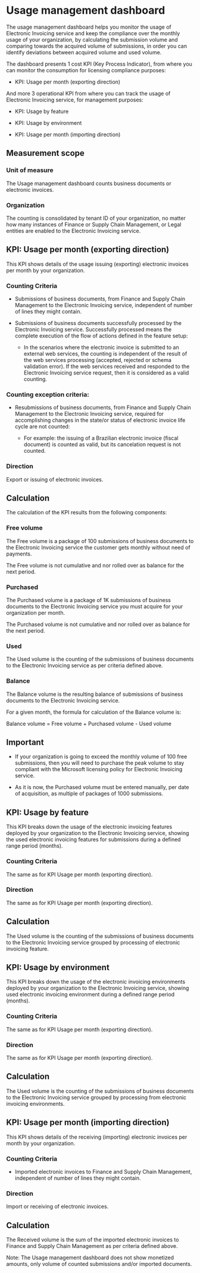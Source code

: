 # Usage management dashboard

The usage management dashboard helps you monitor the usage of Electronic Invoicing service and keep the compliance over the monthly usage of your organization, by calculating the submission volume and comparing towards the acquired volume of submissions, in order you can identify deviations between acquired volume and used volume.

The dashboard presents 1 cost KPI (Key Process Indicator), from where you can monitor the consumption for licensing compliance purposes:

-   KPI: Usage per month (exporting direction)

And more 3 operational KPI from where you can track the usage of Electronic Invoicing service, for management purposes:

-   KPI: Usage by feature

-   KPI: Usage by environment

-   KPI: Usage per month (importing direction)

## Measurement scope

### Unit of measure

The Usage management dashboard counts business documents or electronic invoices.

### Organization

The counting is consolidated by tenant ID of your organization, no matter how many instances of Finance or Supply Chain Management, or Legal entities are enabled to the Electronic Invoicing service.

## KPI: Usage per month (exporting direction)

This KPI shows details of the usage issuing (exporting) electronic invoices per month by your organization.

### Counting Criteria

-   Submissions of business documents, from Finance and Supply Chain Management to the Electronic Invoicing service, independent of number of lines they might contain.

-   Submissions of business documents successfully processed by the Electronic Invoicing service. Successfully processed means the complete execution of the flow of actions defined in the feature setup:

    -   In the scenarios where the electronic invoice is submitted to an external web services, the counting is independent of the result of the web services processing (accepted, rejected or schema validation error). If the web services received and responded to the Electronic Invoicing service request, then it is considered as a valid counting.

### Counting exception criteria:

-   Resubmissions of business documents, from Finance and Supply Chain Management to the Electronic Invoicing service, required for accomplishing changes in the state/or status of electronic invoice life cycle are not counted:

    -   For example: the issuing of a Brazilian electronic invoice (fiscal document) is counted as valid, but its cancelation request is not counted.

### Direction

Export or issuing of electronic invoices.

## Calculation

The calculation of the KPI results from the following components:

### Free volume

The Free volume is a package of 100 submissions of business documents to the Electronic Invoicing service the customer gets monthly without need of payments.

The Free volume is not cumulative and nor rolled over as balance for the next period.

### Purchased

The Purchased volume is a package of 1K submissions of business documents to the Electronic Invoicing service you must acquire for your organization per month.

The Purchased volume is not cumulative and nor rolled over as balance for the next period.

### Used

The Used volume is the counting of the submissions of business documents to the Electronic Invoicing service as per criteria defined above.

### Balance

The Balance volume is the resulting balance of submissions of business documents to the Electronic Invoicing service.

For a given month, the formula for calculation of the Balance volume is:

Balance volume = Free volume + Purchased volume - Used volume

## Important

-   If your organization is going to exceed the monthly volume of 100 free submissions, then you will need to purchase the peak volume to stay compliant with the Microsoft licensing policy for Electronic Invoicing service.

-   As it is now, the Purchased volume must be entered manually, per date of acquisition, as multiple of packages of 1000 submissions.

## KPI: Usage by feature 

This KPI breaks down the usage of the electronic invoicing features deployed by your organization to the Electronic Invoicing service, showing the used electronic invoicing features for submissions during a defined range period (months).

### Counting Criteria

The same as for KPI Usage per month (exporting direction).

### Direction

The same as for KPI Usage per month (exporting direction).

## Calculation

The Used volume is the counting of the submissions of business documents to the Electronic Invoicing service grouped by processing of electronic invoicing feature.

## KPI: Usage by environment

This KPI breaks down the usage of the electronic invoicing environments deployed by your organization to the Electronic Invoicing service, showing used electronic invoicing environment during a defined range period (months).

### Counting Criteria

The same as for KPI Usage per month (exporting direction).

### Direction

The same as for KPI Usage per month (exporting direction).

## Calculation

The Used volume is the counting of the submissions of business documents to the Electronic Invoicing service grouped by processing from electronic invoicing environments.

## KPI: Usage per month (importing direction)

This KPI shows details of the receiving (importing) electronic invoices per month by your organization.

### Counting Criteria

-   Imported electronic invoices to Finance and Supply Chain Management, independent of number of lines they might contain.

### Direction

Import or receiving of electronic invoices.

## Calculation

The Received volume is the sum of the imported electronic invoices to Finance and Supply Chain Management as per criteria defined above.


Note: The Usage management dashboard does not show monetized amounts, only volume of counted submissions and/or imported documents.
